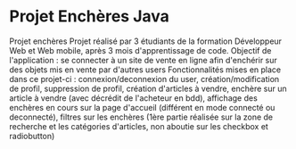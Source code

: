 # Projet Enchères Java
Projet enchères
Projet réalisé par 3 étudiants de la formation Développeur Web et Web mobile, après 3 mois d'apprentissage de code.
Objectif de l'application : se connecter à un site de vente en ligne afin d'enchérir sur des objets mis en vente par d'autres users
Fonctionnalités mises en place dans ce projet-ci :
  connexion/deconnexion du user,
  création/modification de profil,
  suppression de profil,
  création d'articles à vendre,
  enchère sur un article à vendre (avec décrédit de l'acheteur en bdd),
  affichage des enchères en cours sur la page d'accueil (différent en mode connecté ou deconnecté),
  filtres sur les enchères (1ère partie réalisée sur la zone de recherche et les catégories d'articles, non aboutie sur les checkbox et radiobutton)
